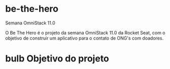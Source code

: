 # be-the-hero<br>
Semana OmniStack 11.0<br> 

O Be The Hero é o projeto da semana OmniStack 11.0 da Rocket Seat, com o objetivo de construir um aplicativo para o contato de ONG's com doadores.
<br>
# bulb Objetivo do projeto
